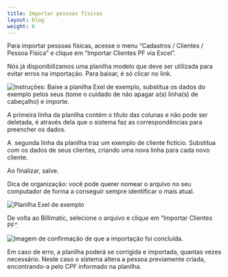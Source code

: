 ```yaml
---
title: Importar pessoas físicas
layout: blog
weight: 6
---
```

<!--StartFragment-->

Para importar pessoas físicas, acesse o menu “Cadastros / Clientes / Pessoa Física” e clique em “Importar Clientes PF via Excel”.



Nós já disponibilizamos uma planilha modelo que deve ser utilizada para evitar erros na importação. Para baixar, é só clicar no link.



<!--EndFragment-->

![Instruções: Baixe a planilha Exel de exemplo, substitua os dados do exemplo pelos seus (tome o cuidado de não apagar a(s) linha(s) de cabeçalho) e importe.](/images/uploads/importar-pessoas-físicas-1.png "Importar pessoas físicas - 1")

<!--StartFragment-->

A primeira linha da planilha contém o título das colunas e não pode ser deletada, é através dela que o sistema faz as correspondências para preencher os dados.



A  segunda linha da planilha traz um exemplo de cliente fictício. Substitua com os dados de seus clientes, criando uma nova linha para cada novo cliente.



Ao finalizar, salve. 



Dica de organização: você pode querer nomear o arquivo no seu computador de forma a conseguir sempre identificar o mais atual.



<!--EndFragment-->

![Planilha Exel de exemplo](/images/uploads/importar-pessoas-físicas-2.png "Importar pessoas físicas - 2")

<!--StartFragment-->

De volta ao Billimatic, selecione o arquivo e clique em “Importar Clientes PF”.



<!--EndFragment-->

![Imagem de confirmação de que a importação foi concluída.](/images/uploads/importar-pessoas-físicas-3.png "Importar pessoas físicas - 3")

<!--StartFragment-->

Em caso de erro, a planilha poderá se corrigida e importada, quantas vezes necessário. Neste caso o sistema altera a pessoa previamente criada, encontrando-a pelo CPF informado na planilha.

<!--EndFragment-->